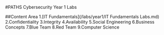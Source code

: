 #PATHS Cybersecurity Year 1 Labs

##Content Area
1.[IT Fundamentals](/labs/year1/IT Fundamentals Labs.md)
2.Confidentiality
3.Integrity
4.Availability
5.Social Engineering
6.Business Concepts
7.Blue Team
8.Red Team
9.Computer Science
